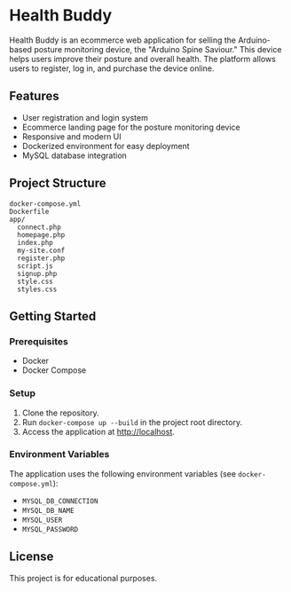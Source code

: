 ﻿# Health Buddy

Health Buddy is an ecommerce web application for selling the Arduino-based posture monitoring device, the "Arduino Spine Saviour." This device helps users improve their posture and overall health. The platform allows users to register, log in, and purchase the device online.

## Features
- User registration and login system
- Ecommerce landing page for the posture monitoring device
- Responsive and modern UI
- Dockerized environment for easy deployment
- MySQL database integration

## Project Structure
```
docker-compose.yml
Dockerfile
app/
  connect.php
  homepage.php
  index.php
  my-site.conf
  register.php
  script.js
  signup.php
  style.css
  styles.css
```

## Getting Started

### Prerequisites
- Docker
- Docker Compose

### Setup
1. Clone the repository.
2. Run `docker-compose up --build` in the project root directory.
3. Access the application at [http://localhost](http://localhost).

### Environment Variables
The application uses the following environment variables (see `docker-compose.yml`):
- `MYSQL_DB_CONNECTION`
- `MYSQL_DB_NAME`
- `MYSQL_USER`
- `MYSQL_PASSWORD`

## License
This project is for educational purposes.
